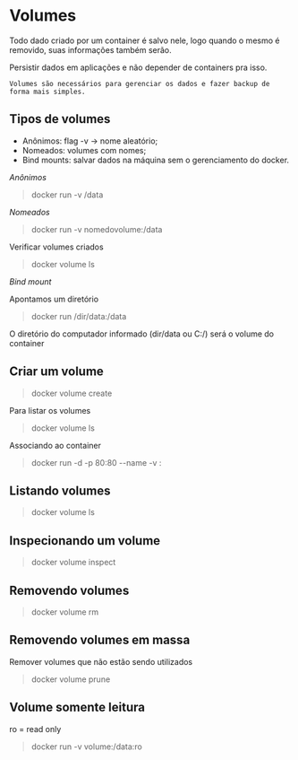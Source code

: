 # Volumes

Todo dado criado por um container é salvo nele, logo quando o mesmo é removido, suas informações também serão.

Persistir dados em aplicações e não depender de containers pra isso. 

`Volumes são necessários para gerenciar os dados e fazer backup de forma mais simples.`

## Tipos de volumes

- Anônimos: flag -v -> nome aleatório;
- Nomeados: volumes com nomes;
- Bind mounts: salvar dados na máquina sem o gerenciamento do docker.

*Anônimos*
> docker run -v /data

*Nomeados*
> docker run -v nomedovolume:/data

Verificar volumes criados
> docker volume ls

*Bind mount*

Apontamos um diretório
> docker run /dir/data:/data

O diretório do computador informado (dir/data ou C:/) será o volume do container

## Criar um volume

> docker volume create <nome>

Para listar os volumes
> docker volume ls

Associando ao container
> docker run -d -p 80:80 --name <nomecontainer> -v <nomedovolume>:<diretorio>

## Listando volumes

> docker volume ls

## Inspecionando um volume

> docker volume inspect <nomedovolume>

## Removendo volumes

> docker volume rm <nomedovolume>

## Removendo volumes em massa

Remover volumes que não estão sendo utilizados
> docker volume prune

## Volume somente leitura

ro = read only
> docker run -v volume:/data:ro
